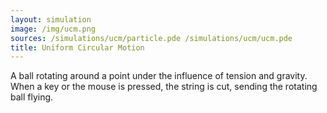 ```yaml
---
layout: simulation
image: /img/ucm.png
sources: /simulations/ucm/particle.pde /simulations/ucm/ucm.pde
title: Uniform Circular Motion
---
```


A ball rotating around a point under the influence of tension and gravity. When a key or the mouse is pressed, the string is cut, sending the rotating ball flying.
